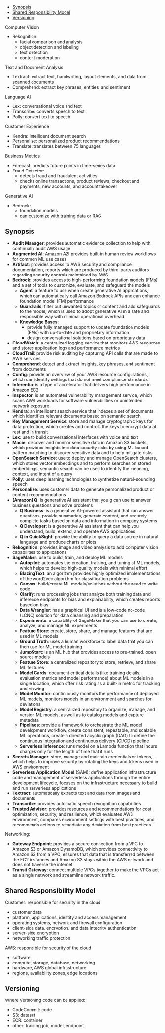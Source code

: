 - [Synopsis](#synopsis)
- [Shared Responsibility Model](#shared-responsibility-model)
- [Versioning](#versioning)

Computer Vision
- Rekognition:
    - facial comparison and analysis
    - object detection and labeling
    - text detection
    - content moderation

Text and Document Analysis
- Textract: extract text, handwriting, layout elements, and data from scanned documents
- Comprehend: extract key phrases, entities, and sentiment

Language AI
- Lex: conversational voice and text
- Transcribe: converts speech to text
- Polly: convert text to speech

Customer Experience
- Kendra: intelligent document search
- Personalize: personalized product recommendations
- Translate: translates between 75 languages

Business Metrics
- Forecast: predicts future points in time-series data
- Fraud Detector:
    - detects fraud and fraudulent activities
    - checks online transactions, product reviews, checkout and payments, new accounts, and account takeover

Generative AI
- Bedrock:
    - foundation models
    - can customize with training data or RAG

## Synopsis
- __Audit Manager__: provides automatic evidence collection to help with continually audit AWS usage
- __Augmented AI__: Amazon A2I provides built-in human review workflows for common ML use cases
- __Artifact__: provides access to AWS security and compliance documentation, reports which are produced by third-party auditors regarding security controls maintained by AWS
- __Bedrock__: provides access to high-performing foundation models (FMs) and a set of tools to customize, evaluate, and safeguard the models
    - __Agent__: a feature to use when create generative AI applications, which can automatically call Amazon Bedrock APIs and can enhance foundation model (FM) performance
    - __Guardrails__: filter out unwanted topics or content and add safeguards to the model, which is used to adopt generative AI in a safe and responsible way with minimal operational overhead
    - __Knowledge Bases__:
        - provide fully managed support to update foundation models (FMs) with up-to-date and proprietary information
        - design conversational solutions based on proprietary data
- __CloudWatch__: a centralized logging service that monitors AWS resources and stores application logs and performance metrics
- __CloudTrail__: provide risk auditing by capturing API calls that are made to AWS services
- __Comprehend__: detect and extract insights, key phrases, and sentiment from documents
- __Config__: provide an overview of your AWS resource configurations, which can identify settings that do not meet compliance standards
- __Inferentia__: is a type of accelerator that delivers high performance in Amazon EC2
- __Inspector__: is an automated vulnerability management service, which scans AWS workloads for software vulnerabilities or unintended network exposure
- __Kendra__: an intelligent search service that indexes a set of documents, which identifies relevant documents based on semantic search
- __Key Management Service__: store and manage cryptographic keys for data protection, which creates and controls the keys to encrypt data at rest and in transit
- __Lex__: use to build conversational interfaces with voice and text
- __Macie__: discover and monitor sensitive data in Amazon S3 buckets, which provides insights into data security risks by using ML-based pattern matching to discover sensitive data and to help mitigate risks
- __OpenSearch Service__: use to deploy and manage OpenSearch clusters, which stores vector embeddings and to perform searches on stored embeddings, semantic search can be used to identify the meaning, context, and intent of a query
- __Polly__: uses deep learning technologies to synthetize natural-sounding speech
- __Personalize__: uses customer data to generate personalized product or content recommendations
- __(Amazon) Q__: is generative AI assistant that you g can use to answer business questions and solve problems
    - __Q Business__: is a generative AI–powered assistant that can answer questions, provide summaries, generate content, and securely complete tasks based on data and information in company systems
    - __Q Developer__: is a generative AI assistant that can help you understand, build, extend, and operate AWS applications
    - __Q in QuickSight__: provide the ability to query a data source in natural language and produce charts or plots
- __Rekognition__: provides image and video analysis to add computer vision capabilities to applications
- __SageMaker__: use to build, train, and deploy ML models
    - __Autopilot__: automates the creation, training, and tuning of ML models, which helps to  develop high-quality models with minimal effort
    - __BlazingText__: an algorithm provides highly optimized implementations of the word2vec algorithm for classification problems
    - __Canvas__: build/create ML models/solutions without the need to write code
    - __Clarify__: runs processing jobs that analyze both training data and inference endpoints for bias and explainability, which creates reports based on bias
    - __Data Wrangler__: has a graphical UI and is a low-code no-code (LCNC) solution for data cleansing and preparation
    - __Experiments__:  a capability of SageMaker that you can use to create, analyze, and manage ML experiments
    - __Feature Store__: create, store, share, and manage features that are used in ML models
    - __Ground Truth__: uses a human workforce to label data that you can then use for ML model training
    - __JumpStart__: is an ML hub that provides access to pre-trained, open source models
    - __Feature Store__: a centralized repository to store, retrieve, and share ML features
    - __Model Cards__: document critical details (like training details, evaluation metrics and model performance) about ML models in a single location, which offer risk rating as a built-in metric for tracking and viewing
    - __Model Monitor__: continuously monitors the performance of deployed ML models, monitors models in an environment and searches for deviations
    - __Model Registry__: a centralized repository to organize, manage, and version ML models, as well as to catalog models and capture metadata
    -  __Pipelines__: provide a framework to orchestrate the ML model development workflow, create consistent, repeatable, and scalable ML operations, create a directed acyclic graph (DAG) to define the continuous integration and continuous delivery (CI/CD) pipeline
    - __Serverless Inference__: runs model on a Lambda function that incurs charges only for the length of time that it runs
- __Secrets Manager__: store, manage and maintain credentials or tokens, which helps to improve security by rotating the keys and tokens used in AWS environment
- __Serverless Application Model__ (SAM): define application infrastructure code and management of serverless applications through the entire development lifecycle, focuses on the infrastructure necessary to build and run serverless applications
- __Textract__: automatically extracts text and data from images and documents
- __Transcribe__: provides automatic speech recognition capabilities
- __Trusted Advisor__: provides resources and recommendations for cost optimization, security, and resilience, which evaluates AWS environment, compares environment settings with best practices, and recommends actions to remediate any deviation from best practices


Networking:
- __Gateway Endpoint__: provides a secure connection from a VPC to Amazon S3 or Amazon DynamoDB, which provides connectivity to Amazon S3 from a VPC, ensures that data that is transferred between the EC2 instances and Amazon S3 stays within the AWS network and does not traverse the internet
- __Transit Gateway__: connect multiple VPCs together to make the VPCs act as a single network and streamline network traffic.


## Shared Responsibility Model
Customer: responsible for security in the cloud
- customer data
- platform, applications, identity and access management
- operating systems, network and firewall configuration
- client-side data, encryption, and data integrity authentication
- server-side encryption
- networking traffic protection

AWS: responsible for security of the cloud
- software
- compute, storage, database, networking
- hardware, AWS global infrastructure
- regions, availability zones, edge locations


## Versioning
Where Versioning code can be applied:
- CodeCommit: code
- S3: dataset
- ECR: container
- other: training job, model, endpoint
